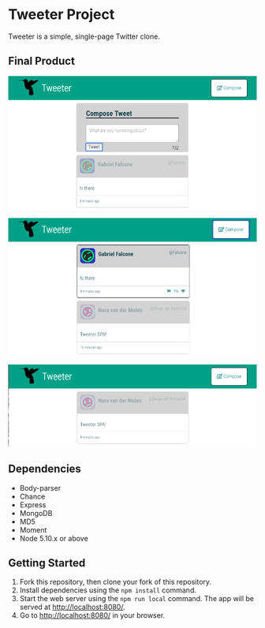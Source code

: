 # Tweeter Project

Tweeter is a simple, single-page Twitter clone.

## Final Product

!["Screenshot of Compose Tweet box"](https://github.com/tyau1/tweeter/blob/master/screenshots/composetweet.png?raw=true)

!["Screenshot of differences with mouse hover"](https://github.com/tyau1/tweeter/blob/master/screenshots/hover.png?raw=true)

!["Screenshot of a new Tweet"](https://github.com/tyau1/tweeter/blob/master/screenshots/newtweet.png?raw=true)

## Dependencies

- Body-parser
- Chance
- Express
- MongoDB
- MD5
- Moment
- Node 5.10.x or above

## Getting Started

1. Fork this repository, then clone your fork of this repository.
2. Install dependencies using the `npm install` command.
3. Start the web server using the `npm run local` command. The app will be served at <http://localhost:8080/>.
4. Go to <http://localhost:8080/> in your browser.